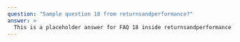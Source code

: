 ```yaml
---
question: "Sample question 18 from returnsandperformance?"
answer: >
  This is a placeholder answer for FAQ 18 inside returnsandperformance. It uses proper YAML block formatting to avoid any parsing issues.
---
```

